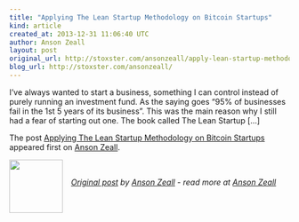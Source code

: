 ```yaml
---
title: "Applying The Lean Startup Methodology on Bitcoin Startups"
kind: article
created_at: 2013-12-31 11:06:40 UTC
author: Anson Zeall
layout: post
original_url: http://stoxster.com/ansonzeall/apply-lean-startup-methodology-bitcoin-startups/
blog_url: http://stoxster.com/ansonzeall/
---
```

<p>I&#8217;ve always wanted to start a business, something I can control instead of purely running an investment fund. As the saying goes &#8220;95% of businesses fail in the 1st 5 years of its business&#8221;. This was the main reason why I still had a fear of starting out one. The book called The Lean Startup [&#8230;]</p><p>The post <a rel="nofollow" href="http://stoxster.com/ansonzeall/apply-lean-startup-methodology-bitcoin-startups/">Applying The Lean Startup Methodology on Bitcoin Startups</a> appeared first on <a rel="nofollow" href="http://stoxster.com/ansonzeall">Anson Zeall</a>.</p><div class="author">
  <img src="" style="width: 96px; height: 96;">
  <span style="position: absolute; padding: 32px 15px;">
    <i><a href="http://stoxster.com/ansonzeall/apply-lean-startup-methodology-bitcoin-startups/">Original post</a> by <a href="http://twitter.com/">Anson Zeall</a> - read more at <a href="http://stoxster.com/ansonzeall/">Anson Zeall</a></i>
  </span>
</div>

